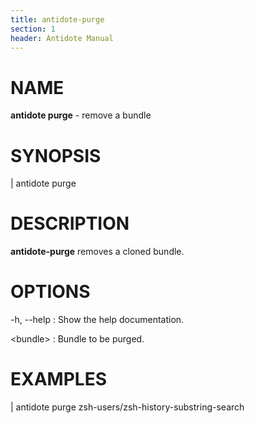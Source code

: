 ```yaml
---
title: antidote-purge
section: 1
header: Antidote Manual
---
```


# NAME

**antidote purge** - remove a bundle

# SYNOPSIS

| antidote purge <bundle>

# DESCRIPTION

**antidote-purge** removes a cloned bundle.

# OPTIONS

-h, \--help
:   Show the help documentation.

\<bundle\>
:   Bundle to be purged.

# EXAMPLES

|   antidote purge zsh-users/zsh-history-substring-search
